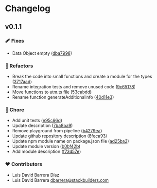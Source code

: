 # Changelog


## v0.1.1


### 🩹 Fixes

- Data Object empty ([dba7998](https://github.com/your-org/my-module/commit/dba7998))

### 💅 Refactors

- Break the code into small functions and create a module for the types ([3717aad](https://github.com/your-org/my-module/commit/3717aad))
- Rename integration tests and remove unused code ([9c65178](https://github.com/your-org/my-module/commit/9c65178))
- Move functions to utm.ts file ([53cabdd](https://github.com/your-org/my-module/commit/53cabdd))
- Rename function generateAdditionalInfo ([40d11e3](https://github.com/your-org/my-module/commit/40d11e3))

### 🏡 Chore

- Add unit tests ([e95c66d](https://github.com/your-org/my-module/commit/e95c66d))
- Update description ([7ba8ba9](https://github.com/your-org/my-module/commit/7ba8ba9))
- Remove playground from pipeline ([b4279ea](https://github.com/your-org/my-module/commit/b4279ea))
- Update github repository description ([8feca93](https://github.com/your-org/my-module/commit/8feca93))
- Update npm module name on package.json file ([ad25ba2](https://github.com/your-org/my-module/commit/ad25ba2))
- Update module version ([b0bf42b](https://github.com/your-org/my-module/commit/b0bf42b))
- Add module description ([f73d57e](https://github.com/your-org/my-module/commit/f73d57e))

### ❤️ Contributors

- Luis David Barrera Díaz 
- Luis David Barrera <dbarrera@stackbuilders.com>

